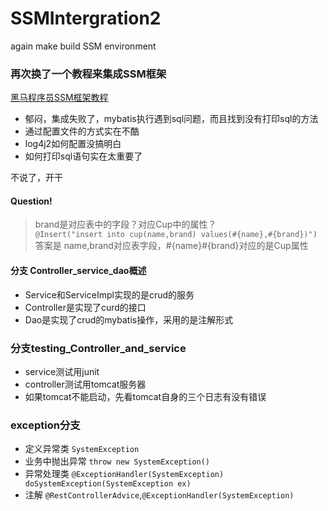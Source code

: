 # SSMIntergration2
again make build SSM environment


### 再次换了一个教程来集成SSM框架
[黑马程序员SSM框架教程](https://www.bilibili.com/video/BV1Fi4y1S7ix/?p=59&share_source=copy_web&vd_source=4ab8c0bacabe264ca7fc26a04c087e55)
- 郁闷，集成失败了，mybatis执行遇到sql问题，而且找到没有打印sql的方法
- 通过配置文件的方式实在不酷
- log4j2如何配置没搞明白
- 如何打印sql语句实在太重要了

不说了，开干

#### Question! 
>brand是对应表中的字段？对应Cup中的属性？  
>`@Insert("insert into cup(name,brand) values(#{name},#{brand})")`  
> 答案是 name,brand对应表字段，#{name}#{brand}对应的是Cup属性 


#### 分支 Controller_service_dao概述

- Service和ServiceImpl实现的是crud的服务
- Controller是实现了curd的接口
- Dao是实现了crud的mybatis操作，采用的是注解形式


### 分支testing_Controller_and_service

- service测试用junit
- controller测试用tomcat服务器
- 如果tomcat不能启动，先看tomcat自身的三个日志有没有错误



### exception分支

- 定义异常类 `SystemException`
- 业务中抛出异常 `throw new SystemException()`
- 异常处理类 `@ExceptionHandler(SystemException) doSystemException(SystemException ex)`
- 注解 `@RestControllerAdvice`,`@ExceptionHandler(SystemException) `